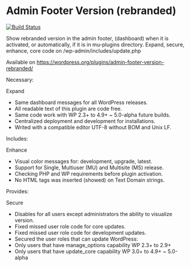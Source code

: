 # Admin Footer Version (rebranded)

[![Build Status](https://travis-ci.org/luciano-croce/admin-footer-version-rebranded.svg?branch=master)](https://travis-ci.org/luciano-croce/admin-footer-version-rebranded)

Show rebranded version in the admin footer, (dashboard) when it is activated, or automatically, if it is in mu-plugins directory. Expand, secure, enhance, core code on /wp-admin/includes/update.php

Available on https://wordpress.org/plugins/admin-footer-version-rebranded/

Necessary:

Expand

  * Same dashboard messages for all WordPress releases.
  * All readable text of this plugin are code free.
  * Same code work with WP 2.3+ to 4.9+ ~ 5.0-alpha future builds.
  * Centralized deployment and development for installations.
  * Writed with a compatible editor UTF-8 without BOM and Unix LF.

Includes:

Enhance

 * Visual color messages for: development, upgrade, latest.
 * Support for Single, Multiuser (MU) and Multisite (MS) release.
 * Checking PHP and WP requirements before plugin activation.
 * No HTML tags was inserted (showed) on Text Domain strings.

Provides:

Secure

 * Disables for all users except administrators the ability to visualize version.
 * Fixed missed user role code for core updates.
 * Fixed missed user role code for development updates.
 * Secured the user roles that can update WordPress:
 * Only users that have manage_options capability WP 2.3+ to 2.9+
 * Only users that have update_core capability WP 3.0+ to 4.9+ ~ 5.0-alpha
